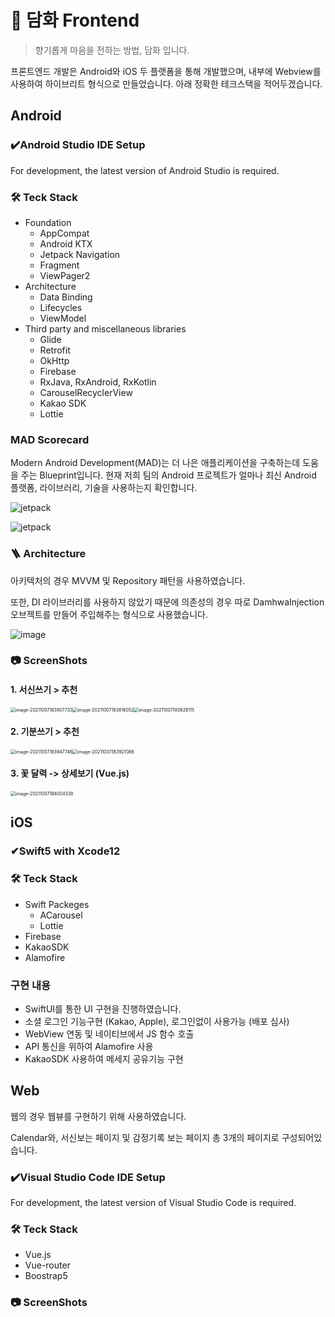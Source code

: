 # 🌸 담화 Frontend 

> 향기롭게 마음을 전하는 방법, 담화 입니다.

프론트엔드 개발은 Android와 iOS 두 플랫폼을 통해 개발했으며, 내부에 Webview를 사용하여 하이브리트 형식으로 만들었습니다. 아래 정확한 테크스택을 적어두겠습니다.



## Android

### ✔️Android Studio IDE Setup

For development, the latest version of Android Studio is required. 



### 🛠 Teck Stack

- Foundation 
  - AppCompat
  - Android KTX
  - Jetpack Navigation
  - Fragment
  - ViewPager2
- Architecture
  - Data Binding
  - Lifecycles
  - ViewModel
- Third party and miscellaneous libraries
  - Glide
  - Retrofit
  - OkHttp
  - Firebase
  - RxJava, RxAndroid, RxKotlin
  - CarouselRecyclerView
  - Kakao SDK
  - Lottie

### MAD Scorecard

Modern Android Development(MAD)는 더 나은 애플리케이션을 구축하는데 도움을 주는 Blueprint입니다. 현재 저희 팀의 Android 프로젝트가 얼마나 최신 Android 플랫폼, 라이브러리, 기술을 사용하는지 확인합니다.

![jetpack](README.assets/summary.png)

![jetpack](README.assets/jetpack-3600462.png)



### 🪜 Architecture

아키텍처의 경우 MVVM 및 Repository 패턴을 사용하였습니다.

또한, DI 라이브러리를 사용하지 않았기 때문에 의존성의 경우 따로 DamhwaInjection 오브젝트를 만들어 주입해주는 형식으로 사용했습니다.

![image](https://user-images.githubusercontent.com/22849063/132246469-3bcc36b3-70f3-4ee2-b32d-851bd77dcadd.png)

### 📷 ScreenShots

#### 1. 서신쓰기 > 추천

<img src="README.assets/image-20211007183807733.png" alt="image-20211007183807733" style="zoom:50%;" /><img src="README.assets/image-20211007183816052.png" alt="image-20211007183816052" style="zoom:50%;" /><img src="README.assets/image-20211007183826115.png" alt="image-20211007183826115" style="zoom:50%;" />



#### 2. 기분쓰기 > 추천

<img src="README.assets/image-20211007183947746.png" alt="image-20211007183947746" style="zoom:50%;" /><img src="README.assets/image-20211007183921086.png" alt="image-20211007183921086" style="zoom:50%;" />



#### 3. 꽃 달력 -> 상세보기 (Vue.js)

<img src="README.assets/image-20211007184004338.png" alt="image-20211007184004338" style="zoom:50%;" />

## iOS

### ✔Swift5 with Xcode12


### 🛠 Teck Stack

- Swift Packeges
  - ACarousel
  - Lottie
- Firebase 
- KakaoSDK
- Alamofire

### 구현 내용

- SwiftUI를 통한 UI 구현을 진행하였습니다.
- 소셜 로그인 기능구현 (Kakao, Apple), 로그인없이 사용가능 (배포 심사) 
- WebView 연동 및 네이티브에서 JS 함수 호출
- API 통신을 위하여 Alamofire 사용
- KakaoSDK 사용하여 메세지 공유기능 구현



## Web

웹의 경우 웹뷰를 구현하기 위해 사용하였습니다.

Calendar와, 서신보는 페이지 및 감정기록 보는 페이지 총 3개의 페이지로 구성되어있습니다.

### ✔️Visual Studio Code IDE Setup

For development, the latest version of Visual Studio Code is required. 



### 🛠 Teck Stack

- Vue.js 
- Vue-router 
- Boostrap5 



### 📷 ScreenShots



